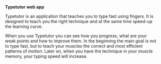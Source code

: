 ﻿**Typetutor web app** 

Typetutor is an application that teaches you to type fast using fingers. 
It is designed to teach you the right technique and at the same time 
speed-up the learning curve. 

When you use Typetutor you can see how you progress, what are your weak points
and how to improve them. In the beginning the main goal is not to type fast,
but to teach your muscles the correct and most efficient patterns of motion.
Later on, when you have the technique in your muscle memory, your typing speed will increase.